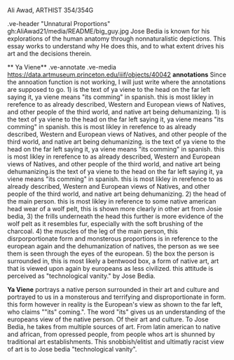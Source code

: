 Ali Awad, ARTHIST 354/354G

.ve-header "Unnatural Proportions" gh:AliAwad21/media/README/big_guy.jpg
 Jose Bedia is known for his explorations of the human anatomy through nonnaturalistic depictions. This essay works to understand why He does this, and to what extent drives his art and the decisions therein. 
 
** Ya Viene**
.ve-annotate
.ve-media https://data.artmuseum.princeton.edu/iiif/objects/40042
**annotations**
 Since the annoation function is not working, I will just write where the annotations are supposed to go. 1) is the text of ya viene to the head on the far left saying it, ya viene means "its comming" in spanish. this is most likley in rerefence to as already described, Western and European views of Natives, and other people of the third world, and native art being dehumanizing. 1) is the text of ya viene to the head on the far left saying it, ya viene means "its comming" in spanish. this is most likley in rerefence to as already described, Western and European views of Natives, and other people of the third world, and native art being dehumanizing. is the text of ya viene to the head on the far left saying it, ya viene means "its comming" in spanish. this is most likley in rerefence to as already described, Western and European views of Natives, and other people of the third world, and native art being dehumanizing.is the text of ya viene to the head on the far left saying it, ya viene means "its comming" in spanish. this is most likley in rerefence to as already described, Western and European views of Natives, and other people of the third world, and native art being dehumanizing. 2) the head of the main person. this is most likley in reference to some native american head wear of a wolf pelt, this is shown more clearly in other art from Josie bedia, 3) the frills underneath the head this further is more evidence of the wolf pelt as it resembles fur, especially with the soft brushing of the charcoal. 4) the muscles of the leg of the main person, this disrporportionate form and monsterous proportions is in reference to the european again and the dehumanization of natives, the person as we see them is seen through the eyes of the european. 5) the box the person is surrounded in, this is most likely a bentwood box, a form of native art, art that is viewed upon again by europeans as less civilized. this attitude is perceived as "technological vanity." by Jose Bedia.

**Ya Viene** portrays a native person surrounded in their art and culture and portrayed to us in a monsterous and terrifying and disproportionate in form. this form however in reality is the European's view as shown to the far left, who claims ""its" coming.". The word "its" gives us an understanding of the europeans view of the native person. Of their art and culture. To Jose Bedia, he takes from multiple sources of art. From latin american to native and african, from opressed people, from people whos art is shunned by traditional art establishments. This snobbish/elitist and ultimatly racist view of art is to Jose bedia "technological vanity". 

